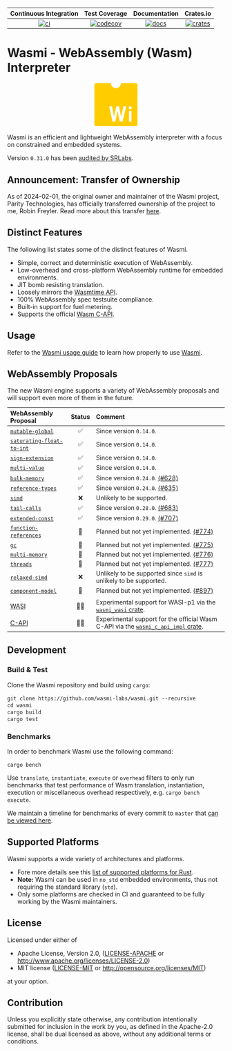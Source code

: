 
| Continuous Integration |     Test Coverage    |  Documentation   |      Crates.io       |
|:----------------------:|:--------------------:|:----------------:|:--------------------:|
| [![ci][1]][2]          | [![codecov][3]][4]   | [![docs][5]][6] | [![crates][7]][8]  |

[1]: https://github.com/wasmi-labs/wasmi/workflows/Rust%20-%20Continuous%20Integration/badge.svg?branch=master
[2]: https://github.com/wasmi-labs/wasmi/actions?query=workflow%3A%22Rust+-+Continuous+Integration%22+branch%3Amaster
[3]: https://codecov.io/gh/wasmi-labs/wasmi/branch/master/graph/badge.svg
[4]: https://codecov.io/gh/wasmi-labs/wasmi/branch/master
[5]: https://docs.rs/wasmi/badge.svg
[6]: https://docs.rs/wasmi
[7]: https://img.shields.io/crates/v/wasmi.svg
[8]: https://crates.io/crates/wasmi

[license-mit-badge]: https://img.shields.io/badge/license-MIT-blue.svg
[license-apache-badge]: https://img.shields.io/badge/license-APACHE-orange.svg

# Wasmi - WebAssembly (Wasm) Interpreter

<p align="center">
  <img src="./resources/wasmi-logo.png" width="100" height="100">
</p>

Wasmi is an efficient and lightweight WebAssembly interpreter with a focus on constrained and embedded systems.

Version `0.31.0` has been [audited by SRLabs].

[Wasmtime]: https://github.com/bytecodealliance/wasmtime
[audited by SRLabs]: ./resources/security-audit-2023-12-20.pdf

## Announcement: Transfer of Ownership

As of 2024-02-01, the original owner and maintainer of the Wasmi project, Parity Technologies, has officially transferred ownership of the project to me, Robin Freyler. Read more about this transfer [here](NEWS.md#announcement-transfer-of-ownership).

## Distinct Features

The following list states some of the distinct features of Wasmi.

- Simple, correct and deterministic execution of WebAssembly.
- Low-overhead and cross-platform WebAssembly runtime for embedded environments.
- JIT bomb resisting translation.
- Loosely mirrors the [Wasmtime API](https://docs.rs/wasmtime/).
- 100% WebAssembly spec testsuite compliance.
- Built-in support for fuel metering.
- Supports the official [Wasm C-API](https://github.com/WebAssembly/wasm-c-api).

## Usage

Refer to the [Wasmi usage guide](./docs/usage.md) to learn how properly to use [Wasmi](https://crates.io/crates/wasmi).

## WebAssembly Proposals

The new Wasmi engine supports a variety of WebAssembly proposals and will support even more of them in the future.

| WebAssembly Proposal | Status | Comment |
|:--|:--:|:--|
| [`mutable-global`] | ✅ | Since version `0.14.0`. |
| [`saturating-float-to-int`] | ✅ | Since version `0.14.0`. |
| [`sign-extension`] | ✅ | Since version `0.14.0`. |
| [`multi-value`] | ✅ | Since version `0.14.0`. |
| [`bulk-memory`] | ✅ | Since version `0.24.0`. [(#628)] |
| [`reference-types`] | ✅ | Since version `0.24.0`. [(#635)] |
| [`simd`] | ❌ | Unlikely to be supported. |
| [`tail-calls`] | ✅ | Since version `0.28.0`. [(#683)] |
| [`extended-const`] | ✅ | Since version `0.29.0`. [(#707)] |
| [`function-references`] | 📅 | Planned but not yet implemented. [(#774)] |
| [`gc`] | 📅 | Planned but not yet implemented. [(#775)] |
| [`multi-memory`] | 📅 | Planned but not yet implemented. [(#776)] |
| [`threads`] | 📅 | Planned but not yet implemented. [(#777)] |
| [`relaxed-simd`] | ❌ | Unlikely to be supported since `simd` is unlikely to be supported. |
| [`component-model`] | 📅 | Planned but not yet implemented. [(#897)] |
| | |
| [WASI] | 👨‍🔬 | Experimental support for WASI-p1 via the [`wasmi_wasi` crate]. |
| [C-API] | 👨‍🔬 | Experimental support for the official Wasm C-API via the [`wasmi_c_api_impl` crate]. |

[`mutable-global`]: https://github.com/WebAssembly/mutable-global
[`saturating-float-to-int`]: https://github.com/WebAssembly/nontrapping-float-to-int-conversions
[`sign-extension`]: https://github.com/WebAssembly/sign-extension-ops
[`multi-value`]: https://github.com/WebAssembly/multi-value
[`reference-types`]: https://github.com/WebAssembly/reference-types
[`bulk-memory`]: https://github.com/WebAssembly/bulk-memory-operations
[`simd` ]: https://github.com/webassembly/simd
[`tail-calls`]: https://github.com/WebAssembly/tail-call
[`extended-const`]: https://github.com/WebAssembly/extended-const
[`function-references`]: https://github.com/WebAssembly/function-references
[`gc`]: https://github.com/WebAssembly/gc
[`multi-memory`]: https://github.com/WebAssembly/multi-memory
[`threads`]: https://github.com/WebAssembly/threads
[`relaxed-simd`]: https://github.com/WebAssembly/relaxed-simd
[`component-model`]: https://github.com/WebAssembly/component-model

[WASI]: https://github.com/WebAssembly/WASI
[C-API]: https://github.com/WebAssembly/wasm-c-api
[`wasmi_wasi` crate]: ./crates/wasi
[`wasmi_c_api_impl` crate]: ./crates/c_api

[(#363)]: https://github.com/wasmi-labs/wasmi/issues/363
[(#364)]: https://github.com/wasmi-labs/wasmi/issues/364
[(#496)]: https://github.com/wasmi-labs/wasmi/issues/496
[(#628)]: https://github.com/wasmi-labs/wasmi/pull/628
[(#635)]: https://github.com/wasmi-labs/wasmi/pull/635
[(#638)]: https://github.com/wasmi-labs/wasmi/pull/638
[(#683)]: https://github.com/wasmi-labs/wasmi/pull/683
[(#707)]: https://github.com/wasmi-labs/wasmi/pull/707
[(#774)]: https://github.com/wasmi-labs/wasmi/pull/774
[(#775)]: https://github.com/wasmi-labs/wasmi/pull/775
[(#776)]: https://github.com/wasmi-labs/wasmi/pull/776
[(#777)]: https://github.com/wasmi-labs/wasmi/pull/777
[(#897)]: https://github.com/wasmi-labs/wasmi/pull/897

## Development

### Build & Test

Clone the Wasmi repository and build using `cargo`:

```console
git clone https://github.com/wasmi-labs/wasmi.git --recursive
cd wasmi
cargo build
cargo test
```

### Benchmarks

In order to benchmark Wasmi use the following command:

```console
cargo bench
```

Use `translate`, `instantiate`, `execute` or `overhead` filters to only run benchmarks that test performance of Wasm translation, instantiation, execution or miscellaneous overhead respectively, e.g. `cargo bench execute`.

We maintain a timeline for benchmarks of every commit to `master` that [can be viewed here](https://wasmi-labs.github.io/wasmi/benchmarks/).

## Supported Platforms

Wasmi supports a wide variety of architectures and platforms.

- Fore more details see this [list of supported platforms for Rust](https://doc.rust-lang.org/stable/rustc/platform-support.html).
- **Note:** Wasmi can be used in `no_std` embedded environments, thus not requiring the standard library (`std`).
- Only some platforms are checked in CI and guaranteed to be fully working by the Wasmi maintainers.

## License

Licensed under either of

  * Apache License, Version 2.0, ([LICENSE-APACHE](LICENSE-APACHE) or <http://www.apache.org/licenses/LICENSE-2.0>)
  * MIT license ([LICENSE-MIT](LICENSE-MIT) or <http://opensource.org/licenses/MIT>)

at your option.

## Contribution

Unless you explicitly state otherwise, any contribution intentionally submitted for inclusion in the work by you, as defined in the Apache-2.0 license, shall be dual licensed as above, without any additional terms or conditions.
